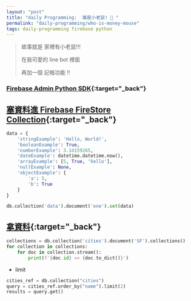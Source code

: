 ```yaml
---
layout: "post"
title: "daily Programming:  誰是小老鼠! 🐹 "
permalink: "daily-programming/who-is-money-mouse"
tags: daily-programming firebase python
---
```


> 故事就是 家裡有小老鼠!!!
>
> 在我可愛的 line bot 裡面 
>
> 再加一個 記帳功能 !!
>

### [Firebase Admin Python SDK](https://firebase.google.com/docs/reference/admin/python/){:target="_back"}


## [塞資料進 Firebase FireStore Collection](https://firebase.google.com/docs/firestore/manage-data/add-data){:target="_back"}

~~~py
data = {
    'stringExample': 'Hello, World!',
    'booleanExample': True,
    'numberExample': 3.14159265,
    'dateExample': datetime.datetime.now(),
    'arrayExample': [5, True, 'hello'],
    'nullExample': None,
    'objectExample': {
        'a': 5,
        'b': True
    }
}

db.collection('data').document('one').set(data)
~~~


## [拿資料](https://firebase.google.com/docs/firestore/query-data/get-data){:target="_back"}


~~~py
collections = db.collection('cities').document('SF').collections()
for collection in collections:
    for doc in collection.stream():
        print(f'{doc.id} => {doc.to_dict()}')
~~~

- limit

~~~py
cities_ref = db.collection("cities")
query = cities_ref.order_by("name").limit(2)
results = query.get()   
~~~

